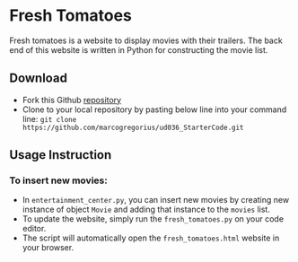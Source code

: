# Fresh Tomatoes
Fresh tomatoes is a website to display movies with their trailers. The back end of this website is written in Python for constructing the movie list.

## Download
- Fork this Github [repository](https://github.com/marcogregorius/Fresh-Tomatoes)
- Clone to your local repository by pasting below line into your command line:
  `git clone https://github.com/marcogregorius/ud036_StarterCode.git`

## Usage Instruction
### To insert new movies:
- In `entertainment_center.py`, you can insert new movies by creating new instance of object `Movie` and adding that instance to the `movies` list.
- To update the website, simply run the `fresh_tomatoes.py` on your code editor.
- The script will automatically open the `fresh_tomatoes.html` website in your browser.

